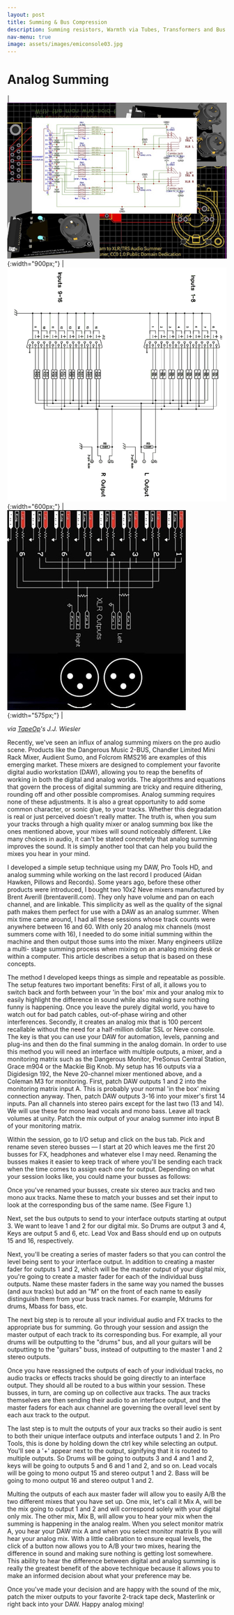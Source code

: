 ```yaml
---
layout: post
title: Summing & Bus Compression
description: Summing resistors, Warmth via Tubes, Transformers and Bus Compression.
nav-menu: true
image: assets/images/emiconsole03.jpg
---
```


# Analog Summing

| ![img](assets/images/easysummercollage.jpg){:width="900px;"} | ![img](assets/images/summing02.jpg){:width="600px;"} | ![img](assets/images/summing.jpg){:width="575px;"} |

*via [TapeOp](https://tapeop.com/tutorials/49/analog-summing/)'s J.J. Wiesler*

Recently, we've seen an influx of analog summing mixers on the pro audio scene. Products like the Dangerous Music 2-BUS, Chandler Limited Mini Rack Mixer, Audient Sumo, and Folcrom RMS216 are examples of this emerging market. These mixers are designed to complement your favorite digital audio workstation (DAW), allowing you to reap the benefits of working in both the digital and analog worlds. The algorithms and equations that govern the process of digital summing are tricky and require dithering, rounding off and other possible compromises. Analog summing requires none of these adjustments. It is also a great opportunity to add some common character, or sonic glue, to your tracks. Whether this degradation is real or just perceived doesn't really matter. The truth is, when you sum your tracks through a high quality mixer or analog summing box like the ones mentioned above, your mixes will sound noticeably different. Like many choices in audio, it can't be stated concretely that analog summing improves the sound. It is simply another tool that can help you build the mixes you hear in your mind.

I developed a simple setup technique using my DAW, Pro Tools HD, and analog summing while working on the last record I produced (Aidan Hawken, Pillows and Records). Some years ago, before these other products were introduced, I bought two 10x2 Neve mixers manufactured by Brent Averill (brentaverill.com). They only have volume and pan on each channel, and are linkable. This simplicity as well as the quality of the signal path makes them perfect for use with a DAW as an analog summer. When mix time came around, I had all these sessions whose track counts were anywhere between 16 and 60. With only 20 analog mix channels (most summers come with 16), I needed to do some initial summing within the machine and then output those sums into the mixer. Many engineers utilize a multi- stage summing process when mixing on an analog mixing desk or within a computer. This article describes a setup that is based on these concepts.

The method I developed keeps things as simple and repeatable as possible. The setup features two important benefits: First of all, it allows you to switch back and forth between your 'in the box' mix and your analog mix to easily highlight the difference in sound while also making sure nothing funny is happening. Once you leave the purely digital world, you have to watch out for bad patch cables, out-of-phase wiring and other interferences. Secondly, it creates an analog mix that is 100 percent recallable without the need for a half-million dollar SSL or Neve console. The key is that you can use your DAW for automation, levels, panning and plug-ins and then do the final summing in the analog domain. In order to use this method you will need an interface with multiple outputs, a mixer, and a monitoring matrix such as the Dangerous Monitor, PreSonus Central Station, Grace m904 or the Mackie Big Knob. My setup has 16 outputs via a Digidesign 192, the Neve 20-channel mixer mentioned above, and a Coleman M3 for monitoring. First, patch DAW outputs 1 and 2 into the monitoring matrix input A. This is probably your normal 'in the box' mixing connection anyway. Then, patch DAW outputs 3-16 into your mixer's first 14 inputs. Pan all channels into stereo pairs except for the last two (13 and 14). We will use these for mono lead vocals and mono bass. Leave all track volumes at unity. Patch the mix output of your analog summer into input B of your monitoring matrix.

Within the session, go to I/O setup and click on the bus tab. Pick and rename seven stereo busses — I start at 20 which leaves me the first 20 busses for FX, headphones and whatever else I may need. Renaming the busses makes it easier to keep track of where you'll be sending each track when the time comes to assign each one for output. Depending on what your session looks like, you could name your busses as follows:

Once you've renamed your busses, create six stereo aux tracks and two mono aux tracks. Name these to match your busses and set their input to look at the corresponding bus of the same name. (See Figure 1.)


Next, set the bus outputs to send to your interface outputs starting at output 3. We want to leave 1 and 2 for our digital mix. So Drums are output 3 and 4, Keys are output 5 and 6, etc. Lead Vox and Bass should end up on outputs 15 and 16, respectively.

Next, you'll be creating a series of master faders so that you can control the level being sent to your interface output. In addition to creating a master fader for outputs 1 and 2, which will be the master output of your digital mix, you're going to create a master fader for each of the individual buss outputs. Name these master faders in the same way you named the busses (and aux tracks) but add an "M" on the front of each name to easily distinguish them from your buss track names. For example, Mdrums for drums, Mbass for bass, etc.

The next big step is to reroute all your individual audio and FX tracks to the appropriate bus for summing. Go through your session and assign the master output of each track to its corresponding bus. For example, all your drums will be outputting to the "drums" bus, and all your guitars will be outputting to the "guitars" buss, instead of outputting to the master 1 and 2 stereo outputs.

Once you have reassigned the outputs of each of your individual tracks, no audio tracks or effects tracks should be going directly to an interface output. They should all be routed to a bus within your session. These busses, in turn, are coming up on collective aux tracks. The aux tracks themselves are then sending their audio to an interface output, and the master faders for each aux channel are governing the overall level sent by each aux track to the output.

The last step is to mult the outputs of your aux tracks so their audio is sent to both their unique interface outputs and interface outputs 1 and 2. In Pro Tools, this is done by holding down the ctrl key while selecting an output. You'll see a '+' appear next to the output, signifying that it is routed to multiple outputs. So Drums will be going to outputs 3 and 4 and 1 and 2, keys will be going to outputs 5 and 6 and 1 and 2, and so on. Lead vocals will be going to mono output 15 and stereo output 1 and 2. Bass will be going to mono output 16 and stereo output 1 and 2.

Multing the outputs of each aux master fader will allow you to easily A/B the two different mixes that you have set up. One mix, let's call it Mix A, will be the mix going to output 1 and 2 and will correspond solely with your digital only mix. The other mix, Mix B, will allow you to hear your mix when the summing is happening in the analog realm. When you select monitor matrix A, you hear your DAW mix A and when you select monitor matrix B you will hear your analog mix. With a little calibration to ensure equal levels, the click of a button now allows you to A/B your two mixes, hearing the difference in sound and making sure nothing is getting lost somewhere. This ability to hear the difference between digital and analog summing is really the greatest benefit of the above technique because it allows you to make an informed decision about what your preference may be.

Once you've made your decision and are happy with the sound of the mix, patch the mixer outputs to your favorite 2-track tape deck, Masterlink or right back into your DAW. Happy analog mixing!


